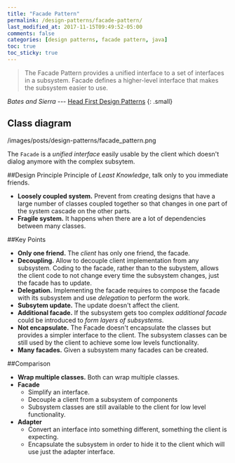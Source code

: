 ```yaml
---
title: "Facade Pattern"
permalink: /design-patterns/facade-pattern/
last_modified_at: 2017-11-15T09:49:52-05:00
comments: false
categories: [design patterns, facade pattern, java]
toc: true
toc_sticky: true
---
```

>The Facade Pattern provides a unified interface to a set of interfaces in a subsystem. Facade defines a higher-level interface that makes the subsystem easier to use.

<cite>Bates and Sierra</cite> --- [Head First Design Patterns](http://shop.oreilly.com/product/9780596007126.do)
{: .small}

## Class diagram

/images/posts/design-patterns/facade_pattern.png

The `Facade` is a _unified interface_ easily usable by the client which doesn't dialog anymore with the complex subsytem.

##Design Principle
Principle of _Least Knowledge_, talk only to you immediate friends.

* __Loosely coupled system.__ Prevent from creating designs that have a large number of classes coupled together so that changes in one part of the system cascade on the other parts.
* __Fragile system.__ It happens when there are a lot of dependencies between many classes.

##Key Points

* __Only one friend.__ The _client_ has only one friend, the facade.
* __Decoupling.__ Allow to decouple client implementation from any subsystem. Coding to the facade, rather than to the subystem, allows the client code to not change every time the subsystem changes, just the facade has to update.
* __Delegation.__ Implementing the facade requires to compose the facade with its subsystem and use _delegation_ to perform the work.
* __Subsytem update.__ The update doesn't affect the client.
* __Additional facade.__ If the subsystem gets too complex _additional facade_ could be introduced to _form layers of subsystems_.
* __Not encapsulate.__ The Facade doesn't encapsulate the classes but provides a simpler interface to the client. The subsystem classes can be still used by the client to achieve some low levels functionality.
* __Many facades.__ Given a subsystem many facades can be created.

##Comparison

* __Wrap multiple classes.__ Both can wrap multiple classes.
* __Facade__
	* Simplify an interface.
	* Decouple a client from a subsystem of components
	* Subsystem classes are still available to the client for low level functionality.
* __Adapter__
	* Convert an interface into something different, something the client is expecting.
	* Encapsulate the subsystem in order to hide it to the client which will use just the adapter interface.
